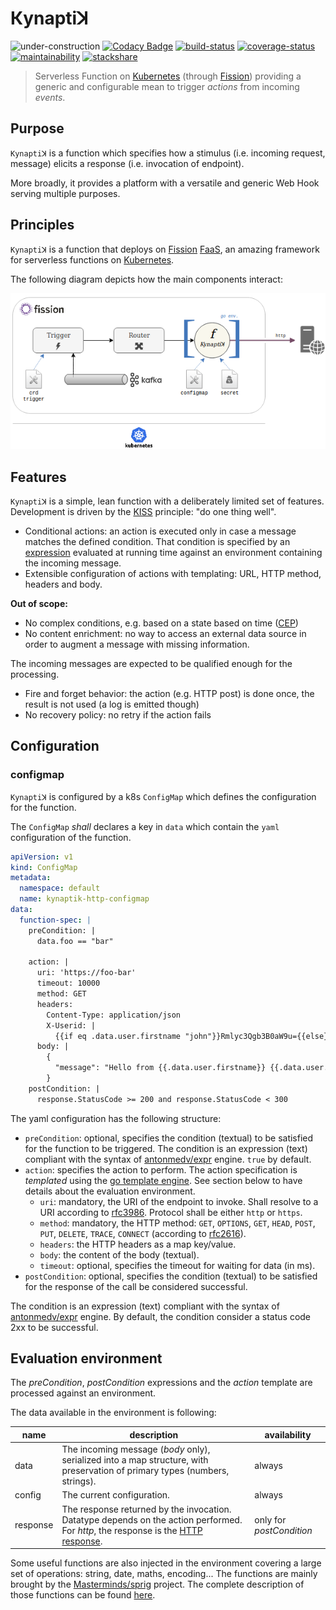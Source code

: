 # Кynaptiꓘ

![under-construction](https://img.shields.io/badge/%F0%9F%9A%A7-under%20construction-important)
[![Codacy Badge](https://api.codacy.com/project/badge/Grade/ef38ed828c4c494f83e63cb3f65d0e30)](https://app.codacy.com/app/ccamel/kynaptik?utm_source=github.com&utm_medium=referral&utm_content=ccamel/kynaptik&utm_campaign=Badge_Grade_Dashboard)
[![build-status](https://circleci.com/gh/ccamel/kynaptik/tree/master.svg?style=shield)](https://circleci.com/gh/ccamel/kynaptik/tree/master)
[![coverage-status](https://coveralls.io/repos/github/ccamel/kynaptik/badge.svg?branch=master&kill_cache=1)](https://coveralls.io/github/ccamel/kynaptik?branch=master)
[![maintainability](https://api.codeclimate.com/v1/badges/bb38e3df1b0591b4d1ef/maintainability)](https://codeclimate.com/github/ccamel/kynaptik/maintainability)
[![stackshare](http://img.shields.io/badge/tech-stack-0690fa.svg?style=flat)](https://stackshare.io/ccamel/kynaptik)

> Serverless Function on [Kubernetes][kubernetes] (through [Fission][fission]) providing a generic and configurable mean to trigger _actions_ from incoming _events_.

## Purpose

`Kynaptiꓘ` is a function which specifies how a stimulus (i.e. incoming request, message) elicits a response (i.e. invocation of endpoint).

More broadly, it provides a platform with a versatile and generic Web Hook serving multiple purposes.

## Principles

`Kynaptiꓘ` is a function that deploys on [Fission][fission] [FaaS](https://en.wikipedia.org/wiki/Function_as_a_service), an amazing framework for serverless functions on [Kubernetes][kubernetes].

The following diagram depicts how the main components interact:

![overview](doc/kynaptik-overview.png)

## Features

`Kynaptiꓘ` is a simple, lean function with a deliberately limited set of features. Development is driven by the [KISS](https://en.wikipedia.org/wiki/KISS_principle) principle:
"do one thing well".

  - Conditional actions: an action is executed only in case a message matches the defined condition. That condition is specified by an [expression](https://github.com/antonmedv/expr) evaluated
at running time against an environment containing the incoming message.
  - Extensible configuration of actions with templating: URL, HTTP method, headers and body.

__Out of scope:__

  - No complex conditions, e.g. based on a state based on time ([CEP](https://en.wikipedia.org/wiki/Complex_event_processing))
  - No content enrichment: no way to access an external data source in order to augment a message with missing information.

The incoming messages are expected to be qualified enough for the processing.

  - Fire and forget behavior: the action (e.g. HTTP post) is done once, the result is not used (a log is emitted though)
  - No recovery policy: no retry if the action fails

## Configuration

### configmap

`Kynaptiꓘ` is configured by a k8s `ConfigMap` which defines the configuration for the function.

The `ConfigMap` _shall_ declares a key in `data` which contain the `yaml` configuration of the function.

```yaml
apiVersion: v1
kind: ConfigMap
metadata:
  namespace: default
  name: kynaptik-http-configmap
data:
  function-spec: |
    preCondition: |
      data.foo == "bar"

    action: |
      uri: 'https://foo-bar'      
      timeout: 10000
      method: GET
      headers:
        Content-Type: application/json
        X-Userid: |
          {{if eq .data.user.firstname "john"}}Rmlyc3Qgb3B0aW9u={{else}}U2Vjb25kIG9wdGlvbg=={{end}}
      body: |
        {
          "message": "Hello from {{.data.user.firstname}} {{.data.user.lastname}}"
        }
    postCondition: |
      response.StatusCode >= 200 and response.StatusCode < 300
```

The yaml configuration has the following structure:

  - `preCondition`: optional, specifies the condition (textual) to be satisfied for the function to be triggered. The condition is an expression 
  (text) compliant with the syntax of [antonmedv/expr](https://github.com/antonmedv/expr/blob/master/docs/Language-Definition.md) engine. `true` by default.
  - `action`: specifies the action to perform. The action specification is _templated_ using the [go template engine](https://golang.org/pkg/text/template/).
  See section below to have details about the evaluation environment.
    - `uri`: mandatory, the URI of the endpoint to invoke. Shall resolve to a URI according to [rfc3986](https://www.ietf.org/rfc/rfc3986.txt).
    Protocol shall be either `http` or `https`.
    - `method`: mandatory, the HTTP method: `GET`, `OPTIONS`, `GET`, `HEAD`, `POST`, `PUT`, `DELETE`, `TRACE`, `CONNECT` (according to [rfc2616](https://www.ietf.org/rfc/rfc2616.txt)).
    - `headers`: the HTTP headers as a map key/value.
    - `body`: the content of the body (textual).
    - `timeout`: optional, specifies the timeout for waiting for data (in ms).
  - `postCondition`: optional, specifies the condition (textual) to be satisfied for the response of the call be considered successful.

The condition is an expression (text) compliant with the syntax of [antonmedv/expr](https://github.com/antonmedv/expr/blob/master/docs/Language-Definition.md) engine.
By default, the condition consider a status code 2xx to be successful.

## Evaluation environment

The _preCondition_, _postCondition_ expressions and the _action_ template are processed against an environment.

The data available in the environment is following:

| name     | description                                                                                                                                                                    | availability             |
|----------|--------------------------------------------------------------------------------------------------------------------------------------------------------------------------------|--------------------------|
| data     | The incoming message (_body_ only), serialized into a map structure, with preservation of primary types (numbers, strings).                                                    | always                   |
| config   | The current configuration.                                                                                                                                                     | always                   |
| response | The response returned by the invocation. Datatype depends on the action performed. For _http_, the response is the [HTTP response](https://golang.org/pkg/net/http/#Response). | only for _postCondition_ |

Some useful functions are also injected in the environment covering a large set of operations: string, date, maths, encoding...
The functions are mainly brought by the [Masterminds/sprig](https://github.com/Masterminds/sprig) project. The complete description of those 
functions can be found [here](http://masterminds.github.io/sprig/).

[kubernetes]: https://kubernetes.io/
[fission]: https://fission.io/


